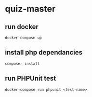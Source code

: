 # quiz-master

## run docker
`docker-compose up`

## install php dependancies
`composer install`

## run PHPUnit test
`docker-compose run phpunit <test-name>`
